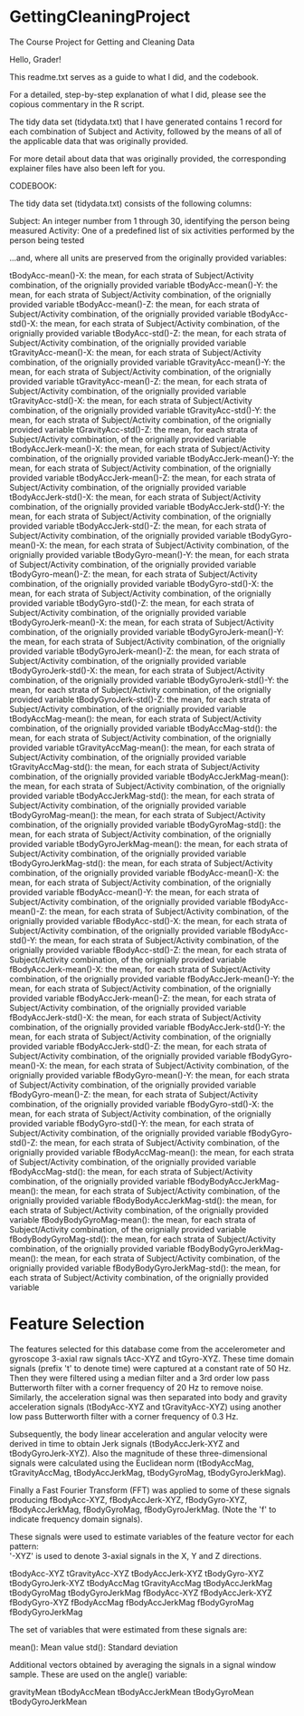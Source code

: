 # GettingCleaningProject
The Course Project for Getting and Cleaning Data

Hello, Grader!

This readme.txt serves as a guide to what I did, and the codebook.

For a detailed, step-by-step explanation of what I did, please see the copious commentary in the R script.

The tidy data set (tidydata.txt) that I have generated contains 1 record for each combination of Subject and Activity, 
followed by the means of all of the applicable data that was originally provided.

For more detail about data that was originally provided, the corresponding explainer files have also been left for you.


CODEBOOK:

The tidy data set (tidydata.txt) consists of the following columns:

Subject: An integer number from 1 through 30, identifying the person being measured
Activity: One of a predefined list of six activities performed by the person being tested

...and, where all units are preserved from the originally provided variables:

tBodyAcc-mean()-X: the mean, for each strata of Subject/Activity combination, of the orignially provided variable
tBodyAcc-mean()-Y: the mean, for each strata of Subject/Activity combination, of the orignially provided variable
tBodyAcc-mean()-Z: the mean, for each strata of Subject/Activity combination, of the orignially provided variable
tBodyAcc-std()-X: the mean, for each strata of Subject/Activity combination, of the orignially provided variable
tBodyAcc-std()-Z: the mean, for each strata of Subject/Activity combination, of the orignially provided variable
tGravityAcc-mean()-X: the mean, for each strata of Subject/Activity combination, of the orignially provided variable
tGravityAcc-mean()-Y: the mean, for each strata of Subject/Activity combination, of the orignially provided variable
tGravityAcc-mean()-Z: the mean, for each strata of Subject/Activity combination, of the orignially provided variable
tGravityAcc-std()-X: the mean, for each strata of Subject/Activity combination, of the orignially provided variable
tGravityAcc-std()-Y: the mean, for each strata of Subject/Activity combination, of the orignially provided variable
tGravityAcc-std()-Z: the mean, for each strata of Subject/Activity combination, of the orignially provided variable
tBodyAccJerk-mean()-X: the mean, for each strata of Subject/Activity combination, of the orignially provided variable
tBodyAccJerk-mean()-Y: the mean, for each strata of Subject/Activity combination, of the orignially provided variable
tBodyAccJerk-mean()-Z: the mean, for each strata of Subject/Activity combination, of the orignially provided variable
tBodyAccJerk-std()-X: the mean, for each strata of Subject/Activity combination, of the orignially provided variable
tBodyAccJerk-std()-Y: the mean, for each strata of Subject/Activity combination, of the orignially provided variable
tBodyAccJerk-std()-Z: the mean, for each strata of Subject/Activity combination, of the orignially provided variable
tBodyGyro-mean()-X: the mean, for each strata of Subject/Activity combination, of the orignially provided variable
tBodyGyro-mean()-Y: the mean, for each strata of Subject/Activity combination, of the orignially provided variable
tBodyGyro-mean()-Z: the mean, for each strata of Subject/Activity combination, of the orignially provided variable
tBodyGyro-std()-X: the mean, for each strata of Subject/Activity combination, of the orignially provided variable
tBodyGyro-std()-Z: the mean, for each strata of Subject/Activity combination, of the orignially provided variable
tBodyGyroJerk-mean()-X: the mean, for each strata of Subject/Activity combination, of the orignially provided variable
tBodyGyroJerk-mean()-Y: the mean, for each strata of Subject/Activity combination, of the orignially provided variable
tBodyGyroJerk-mean()-Z: the mean, for each strata of Subject/Activity combination, of the orignially provided variable
tBodyGyroJerk-std()-X: the mean, for each strata of Subject/Activity combination, of the orignially provided variable
tBodyGyroJerk-std()-Y: the mean, for each strata of Subject/Activity combination, of the orignially provided variable
tBodyGyroJerk-std()-Z: the mean, for each strata of Subject/Activity combination, of the orignially provided variable
tBodyAccMag-mean(): the mean, for each strata of Subject/Activity combination, of the orignially provided variable
tBodyAccMag-std(): the mean, for each strata of Subject/Activity combination, of the orignially provided variable
tGravityAccMag-mean(): the mean, for each strata of Subject/Activity combination, of the orignially provided variable
tGravityAccMag-std(): the mean, for each strata of Subject/Activity combination, of the orignially provided variable
tBodyAccJerkMag-mean(): the mean, for each strata of Subject/Activity combination, of the orignially provided variable
tBodyAccJerkMag-std(): the mean, for each strata of Subject/Activity combination, of the orignially provided variable
tBodyGyroMag-mean(): the mean, for each strata of Subject/Activity combination, of the orignially provided variable
tBodyGyroMag-std(): the mean, for each strata of Subject/Activity combination, of the orignially provided variable
tBodyGyroJerkMag-mean(): the mean, for each strata of Subject/Activity combination, of the orignially provided variable
tBodyGyroJerkMag-std(): the mean, for each strata of Subject/Activity combination, of the orignially provided variable
fBodyAcc-mean()-X: the mean, for each strata of Subject/Activity combination, of the orignially provided variable
fBodyAcc-mean()-Y: the mean, for each strata of Subject/Activity combination, of the orignially provided variable
fBodyAcc-mean()-Z: the mean, for each strata of Subject/Activity combination, of the orignially provided variable
fBodyAcc-std()-X: the mean, for each strata of Subject/Activity combination, of the orignially provided variable
fBodyAcc-std()-Y: the mean, for each strata of Subject/Activity combination, of the orignially provided variable
fBodyAcc-std()-Z: the mean, for each strata of Subject/Activity combination, of the orignially provided variable
fBodyAccJerk-mean()-X: the mean, for each strata of Subject/Activity combination, of the orignially provided variable
fBodyAccJerk-mean()-Y: the mean, for each strata of Subject/Activity combination, of the orignially provided variable
fBodyAccJerk-mean()-Z: the mean, for each strata of Subject/Activity combination, of the orignially provided variable
fBodyAccJerk-std()-X: the mean, for each strata of Subject/Activity combination, of the orignially provided variable
fBodyAccJerk-std()-Y: the mean, for each strata of Subject/Activity combination, of the orignially provided variable
fBodyAccJerk-std()-Z: the mean, for each strata of Subject/Activity combination, of the orignially provided variable
fBodyGyro-mean()-X: the mean, for each strata of Subject/Activity combination, of the orignially provided variable
fBodyGyro-mean()-Y: the mean, for each strata of Subject/Activity combination, of the orignially provided variable
fBodyGyro-mean()-Z: the mean, for each strata of Subject/Activity combination, of the orignially provided variable
fBodyGyro-std()-X: the mean, for each strata of Subject/Activity combination, of the orignially provided variable
fBodyGyro-std()-Y: the mean, for each strata of Subject/Activity combination, of the orignially provided variable
fBodyGyro-std()-Z: the mean, for each strata of Subject/Activity combination, of the orignially provided variable
fBodyAccMag-mean(): the mean, for each strata of Subject/Activity combination, of the orignially provided variable
fBodyAccMag-std(): the mean, for each strata of Subject/Activity combination, of the orignially provided variable
fBodyBodyAccJerkMag-mean(): the mean, for each strata of Subject/Activity combination, of the orignially provided variable
fBodyBodyAccJerkMag-std(): the mean, for each strata of Subject/Activity combination, of the orignially provided variable
fBodyBodyGyroMag-mean(): the mean, for each strata of Subject/Activity combination, of the orignially provided variable
fBodyBodyGyroMag-std(): the mean, for each strata of Subject/Activity combination, of the orignially provided variable
fBodyBodyGyroJerkMag-mean(): the mean, for each strata of Subject/Activity combination, of the orignially provided variable
fBodyBodyGyroJerkMag-std(): the mean, for each strata of Subject/Activity combination, of the orignially provided variable





Feature Selection 
=================

The features selected for this database come from the accelerometer and gyroscope 3-axial raw signals tAcc-XYZ and tGyro-XYZ. These time domain signals (prefix 't' to denote time) were captured at a constant rate of 50 Hz. Then they were filtered using a median filter and a 3rd order low pass Butterworth filter with a corner frequency of 20 Hz to remove noise. Similarly, the acceleration signal was then separated into body and gravity acceleration signals (tBodyAcc-XYZ and tGravityAcc-XYZ) using another low pass Butterworth filter with a corner frequency of 0.3 Hz. 

Subsequently, the body linear acceleration and angular velocity were derived in time to obtain Jerk signals (tBodyAccJerk-XYZ and tBodyGyroJerk-XYZ). Also the magnitude of these three-dimensional signals were calculated using the Euclidean norm (tBodyAccMag, tGravityAccMag, tBodyAccJerkMag, tBodyGyroMag, tBodyGyroJerkMag). 

Finally a Fast Fourier Transform (FFT) was applied to some of these signals producing fBodyAcc-XYZ, fBodyAccJerk-XYZ, fBodyGyro-XYZ, fBodyAccJerkMag, fBodyGyroMag, fBodyGyroJerkMag. (Note the 'f' to indicate frequency domain signals). 

These signals were used to estimate variables of the feature vector for each pattern:  
'-XYZ' is used to denote 3-axial signals in the X, Y and Z directions.

tBodyAcc-XYZ
tGravityAcc-XYZ
tBodyAccJerk-XYZ
tBodyGyro-XYZ
tBodyGyroJerk-XYZ
tBodyAccMag
tGravityAccMag
tBodyAccJerkMag
tBodyGyroMag
tBodyGyroJerkMag
fBodyAcc-XYZ
fBodyAccJerk-XYZ
fBodyGyro-XYZ
fBodyAccMag
fBodyAccJerkMag
fBodyGyroMag
fBodyGyroJerkMag

The set of variables that were estimated from these signals are: 

mean(): Mean value
std(): Standard deviation


Additional vectors obtained by averaging the signals in a signal window sample. These are used on the angle() variable:

gravityMean
tBodyAccMean
tBodyAccJerkMean
tBodyGyroMean
tBodyGyroJerkMean

